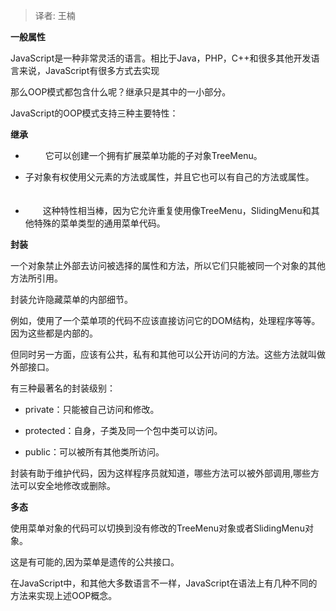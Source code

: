 > 译者: 王楠

**一般属性**

JavaScript是一种非常灵活的语言。相比于Java，PHP，C++和很多其他开发语言来说，JavaScript有很多方式去实现


那么OOP模式都包含什么呢？继承只是其中的一小部分。

JavaScript的OOP模式支持三种主要特性：

**继承**
　　

* 　　 它可以创建一个拥有扩展菜单功能的子对象TreeMenu。
　　
　　
* 子对象有权使用父元素的方法或属性，并且它也可以有自己的方法或属性。
　　

* 　　这种特性相当棒，因为它允许重复使用像TreeMenu，SlidingMenu和其他特殊的菜单类型的通用菜单代码。

**封装**

一个对象禁止外部去访问被选择的属性和方法，所以它们只能被同一个对象的其他方法所引用。

封装允许隐藏菜单的内部细节。

例如，使用了一个菜单项的代码不应该直接访问它的DOM结构，处理程序等等。因为这些都是内部的。

但同时另一方面，应该有公共，私有和其他可以公开访问的方法。这些方法就叫做外部接口。

有三种最著名的封装级别：


* private：只能被自己访问和修改。

* protected：自身，子类及同一个包中类可以访问。

* public：可以被所有其他类所访问。

封装有助于维护代码，因为这样程序员就知道，哪些方法可以被外部调用,哪些方法可以安全地修改或删除。

**多态**

使用菜单对象的代码可以切换到没有修改的TreeMenu对象或者SlidingMenu对象。

这是有可能的,因为菜单是遗传的公共接口。

在JavaScript中，和其他大多数语言不一样，JavaScript在语法上有几种不同的方法来实现上述OOP概念。